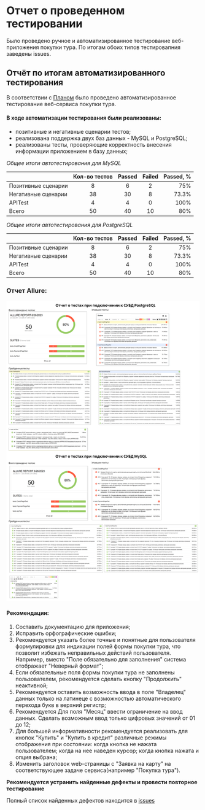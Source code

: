 # Отчет о проведенном тестировании
Было проведено ручное и автоматизированное тестирование веб-приложения покупки тура.
По итогам обоих типов тестировапния заведены issues.

## Отчёт по итогам автоматизированного тестирования

В соответствии с [Планом](https://github.com/STALKSA/FirstQADiplom/blob/main/docs/Plan.md) было проведено автоматизированное тестирование веб-сервиса покупки тура.

#### В ходе автоматизации тестирования были реализованы:
- позитивные и негативные сценарии тестов;
- реализована поддержка двух баз данных - MySQL и PostgreSQL;
- реализованы тесты, проверяющие корректность внесения информации приложением в базу данных;

*Общее итоги автотестирования для MySQL*


|                     | Кол-во тестов | Passed | Failed | Passed, % |
|:--------------------|:-------------:|:------:|:------:|----------:|
| Позитивные сценарии |       8       |   6    |   2    |       75% |
| Негативные сценарии |      38       |   30   |   8    |     73.3% |
| APITest             |       4       |   4    |   0    |      100% |
| Всего               |      50       |   40   |   10   |       80% |


*Общее итоги автотестирования для PostgreSQL*


|                     | Кол-во тестов | Passed | Failed | Passed, % |
|:--------------------|:-------------:|:------:|:------:|----------:|
| Позитивные сценарии |       8       |   6    |   2    |       75% |
| Негативные сценарии |      38       |   30   |   8    |     73.3% |
| APITest             |       4       |   4    |   0    |      100% |
| Всего               |      50       |   40   |   10   |       80% |

### Отчет Allure: 
![img.png](img.png)

#### Рекомендации:
1. Составить документацию для приложения;
2. Исправить орфографические ошибки;
2. Рекомендуется указать более точные и понятные для пользователя формулировки для индикации полей формы покупки тура, что позволит избежать неправильных действий пользователя. Например, вместо "Поле обязательно для заполнения" система отображает "Неверный формат";
3. Если обязательные поля формы покупки тура не заполнены пользователем, рекомендуется сделать кнопку "Продолжить" неактивной;
4. Рекомендуется оставить возможность ввода в поле "Владелец" данных только на латинеце с возможностью автоматического перехода букв в верхний регистр;
5. Рекомендуется Для поля "Месяц" ввести ограничение на ввод данных. Сделать возможным ввод только цифровых значений от 01 до 12;
5. Для большей информативности рекомендуется реализовать для кнопок "Купить" и "Купить в кредит" различные режимы отображения при состоянии: когда кнопка не нажата пользователем; когда на нее наведен курсор; когда кнопка нажата и опция выбрана;
6. Изменить заголовок web-страницы с "Заявка на карту" на соответствующее задаче сервиса(например "Покупка тура").

**Рекомендуется устранить найденные дефекты и провести повторное тестирование**

Полный список найденных дефектов находится в [issues](https://github.com/FecklaSveckla/Diplom/issues)
